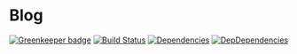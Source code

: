 # Blog

[![Greenkeeper badge](https://badges.greenkeeper.io/frederikprijck/blog.svg)](https://greenkeeper.io/)
[![Build Status](https://travis-ci.org/frederikprijck/blog.svg?branch=master)](https://travis-ci.org/frederikprijck/blog)
[![Dependencies](https://david-dm.org/frederikprijck/blog/status.svg)](https://david-dm.org/frederikprijck/angularjs-webpack-starter)
[![DepDependencies](https://david-dm.org/frederikprijck/blog/dev-status.svg)](https://david-dm.org/frederikprijck/angularjs-webpack-starter?type=dev)
